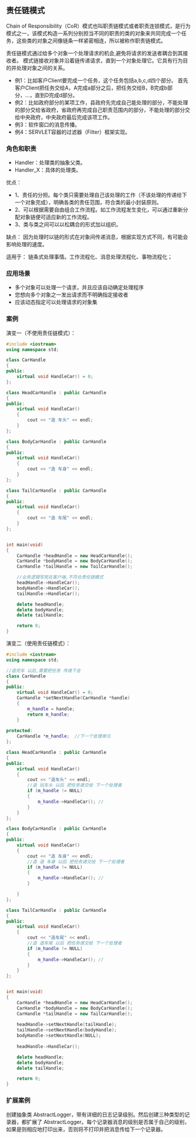 ## 责任链模式 ##

Chain of Responsibility（CoR）模式也叫职责链模式或者职责连锁模式，是行为模式之一，该模式构造一系列分别担当不同的职责的类的对象来共同完成一个任务，这些类的对象之间像链条一样紧密相连，所以被称作职责链模式。

责任链模式通过给多个对象一个处理请求的机会,避免将请求的发送者耦合到其接收者。 
模式链接收对象并沿着链传递请求，直到一个对象处理它。它具有行为目的并处理对象之间的关系。

- 例1：比如客户Client要完成一个任务，这个任务包括a,b,c,d四个部分。 
首先客户Client把任务交给A，A完成a部分之后，把任务交给B，B完成b部分，...，直到D完成d部分。
- 例2：比如政府部分的某项工作，县政府先完成自己能处理的部分，不能处理的部分交给省政府，省政府再完成自己职责范围内的部分，不能处理的部分交给中央政府，中央政府最后完成该项工作。
- 例3：软件窗口的消息传播。	
- 例4：SERVLET容器的过滤器（Filter）框架实现。

### 角色和职责

- Handler：处理类的抽象父类。
- Handler_X：具体的处理类。

优点：

- 1、责任的分担。每个类只需要处理自己该处理的工作（不该处理的传递给下一个对象完成），明确各类的责任范围，符合类的最小封装原则。
- 2、可以根据需要自由组合工作流程。如工作流程发生变化，可以通过重新分配对象链便可适应新的工作流程。
- 3、类与类之间可以以松耦合的形式加以组织。

缺点：
因为处理时以链的形式在对象间传递消息，根据实现方式不同，有可能会影响处理的速度。

适用于：
	链条式处理事情。工作流程化、消息处理流程化、事物流程化；

### 应用场景 

* 多个对象可以处理一个请求，并且应该自动确定处理程序
* 您想向多个对象之一发出请求而不明确指定接收者
* 应该动态指定可以处理请求的对象集

### 案例

演变一（不使用责任链模式）：
```C++
#include <iostream>
using namespace std;

class CarHandle
{
public:
    virtual void HandleCar() = 0;
};

class HeadCarHandle : public CarHandle
{
public:
    virtual void HandleCar()
    {
        cout << "造 车头" << endl;
    }
};

class BodyCarHandle : public CarHandle
{
public:
    virtual void HandleCar()
    {
        cout << "造 车身" << endl;
    }
};

class TailCarHandle : public CarHandle
{
public:
    virtual void HandleCar()
    {
        cout << "造 车尾" << endl;
    }
};


int main(void)
{
    CarHandle *headHandle = new HeadCarHandle();
    CarHandle *bodyHandle = new BodyCarHandle();
    CarHandle *tailHandle = new TailCarHandle();

    //业务逻辑写死在客户端,不符合责任链模式
    headHandle->HandleCar();
    bodyHandle->HandleCar();
    tailHandle->HandleCar();

    delete headHandle;
    delete bodyHandle;
    delete tailHandle;

    return 0;
}
```

演变二（使用责任链模式）：
```C++
#include <iostream>
using namespace std;

//造完车 以后,需要把任务 传递下去
class CarHandle
{
public:
    virtual void HandleCar() = 0;
    CarHandle *setNextHandle(CarHandle *handle)
    {
        m_handle = handle;
        return m_handle;
    }
    
protected:
    CarHandle *m_handle;  //下一个处理单元
};

class HeadCarHandle : public CarHandle
{
public:
    virtual void HandleCar()
    {
        cout << "造车头" << endl;
        //造 玩车头 以后 把任务递交给 下一个处理者
        if (m_handle != NULL) 
        {
            m_handle->HandleCar(); //
        }
    }
};

class BodyCarHandle : public CarHandle
{
public:
    virtual void HandleCar()
    {
        cout << "造 车身" << endl;
        //造 造 车身 以后 把任务递交给 下一个处理者
        if (m_handle != NULL) 
        {
            m_handle->HandleCar(); //
        }

    }
};

class TailCarHandle : public CarHandle
{
public:
    virtual void HandleCar()
    {
        cout << "造车尾" << endl;
        //造 造车尾 以后 把任务递交给 下一个处理者
        if (m_handle != NULL) 
        {
            m_handle->HandleCar(); //
        }
    }
};


int main(void)
{
    CarHandle *headHandle = new HeadCarHandle();
    CarHandle *bodyHandle = new BodyCarHandle();
    CarHandle *tailHandle = new TailCarHandle();
        
    headHandle->setNextHandle(tailHandle);
    tailHandle->setNextHandle(bodyHandle);
    bodyHandle->setNextHandle(NULL);
    
    headHandle->HandleCar();

    delete headHandle;
    delete bodyHandle;
    delete tailHandle;

    return 0;
}
```

### 扩展案例

创建抽象类 AbstractLogger，带有详细的日志记录级别。然后创建三种类型的记录器，都扩展了 AbstractLogger。每个记录器消息的级别是否属于自己的级别，如果是则相应地打印出来，否则将不打印并把消息传给下一个记录器。
